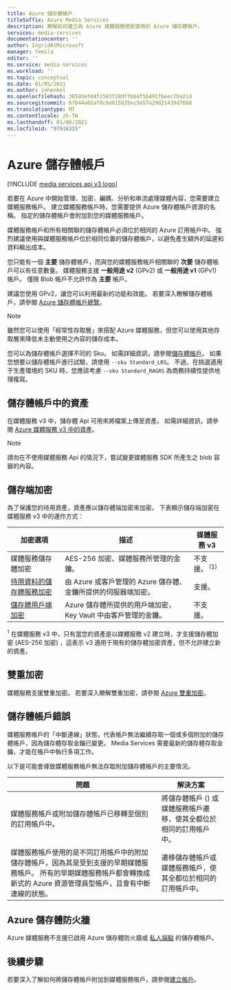 ```yaml
---
title: Azure 儲存體帳戶
titleSuffix: Azure Media Services
description: 瞭解如何建立與 Azure 媒體服務搭配使用的 Azure 儲存體帳戶。
services: media-services
documentationcenter: ''
author: IngridAtMicrosoft
manager: femila
editor: ''
ms.service: media-services
ms.workload: ''
ms.topic: conceptual
ms.date: 01/05/2021
ms.author: inhenkel
ms.openlocfilehash: 36593efd4f2583f28dffbb4f5b491fbeec7ba21d
ms.sourcegitcommit: 67b44a02af0c8d615b35ec5e57a29d21419d7668
ms.translationtype: MT
ms.contentlocale: zh-TW
ms.lasthandoff: 01/06/2021
ms.locfileid: "97916315"
---
```

# <a name="azure-storage-accounts"></a>Azure 儲存體帳戶

[!INCLUDE [media services api v3 logo](./includes/v3-hr.md)]

若要在 Azure 中開始管理、加密、編碼、分析和串流處理媒體內容，您需要建立媒體服務帳戶。 建立媒體服務帳戶時，您需要提供 Azure 儲存體帳戶資源的名稱。 指定的儲存體帳戶會附加到您的媒體服務帳戶。

媒體服務帳戶和所有相關聯的儲存體帳戶必須位於相同的 Azure 訂用帳戶中。 強烈建議使用與媒體服務帳戶位於相同位置的儲存體帳戶，以避免產生額外的延遲和資料輸出成本。

您只能有一個 **主要** 儲存體帳戶，而與您的媒體服務帳戶相關聯的 **次要** 儲存體帳戶可以有任意數量。 媒體服務支援 **一般用途 v2** (GPv2) 或 **一般用途 v1** (GPv1) 帳戶。 僅限 Blob 帳戶不允許作為 **主要** 帳戶。

建議您使用 GPv2，讓您可以利用最新的功能和效能。 若要深入瞭解儲存體帳戶，請參閱 [Azure 儲存體帳戶總覽](../../storage/common/storage-account-overview.md)。

> [!NOTE]
> 雖然您可以使用「經常性存取層」來搭配 Azure 媒體服務，但您可以使用其他存取層來降低未主動使用之內容的儲存成本。

您可以為儲存體帳戶選擇不同的 Sku。 如需詳細資訊，請參閱[儲存體帳戶](/cli/azure/storage/account?view=azure-cli-latest)。 如果您想要以儲存體帳戶進行試驗，請使用 `--sku Standard_LRS`。 不過，在挑選適用于生產環境的 SKU 時，您應該考慮 `--sku Standard_RAGRS` 為商務持續性提供地理複寫。

## <a name="assets-in-a-storage-account"></a>儲存體帳戶中的資產

在媒體服務 v3 中，儲存體 Api 可用來將檔案上傳至資產。 如需詳細資訊，請參閱 [Azure 媒體服務 v3 中的資產](assets-concept.md)。

> [!Note]
> 請勿在不使用媒體服務 Api 的情況下，嘗試變更媒體服務 SDK 所產生之 blob 容器的內容。

## <a name="storage-side-encryption"></a>儲存端加密

為了保護您的待用資產，資產應以儲存體端加密來加密。 下表顯示儲存端加密在媒體服務 v3 中的運作方式：

|加密選項|描述|媒體服務 v3|
|---|---|---|
|媒體服務儲存體加密| AES-256 加密、媒體服務所管理的金鑰。 |不支援。<sup> (1) </sup>|
|[待用資料的儲存體服務加密](../../storage/common/storage-service-encryption.md)|由 Azure 或客戶管理的 Azure 儲存體、金鑰所提供的伺服器端加密。|支援。|
|[儲存體用戶端加密](../../storage/common/storage-client-side-encryption.md)|Azure 儲存體所提供的用戶端加密，Key Vault 中由客戶管理的金鑰。|不支援。|

<sup>1</sup> 在媒體服務 v3 中，只有當您的資產是以媒體服務 v2 建立時，才支援儲存體加密 (AES-256 加密) ，這表示 v3 適用于現有的儲存體加密資產，但不允許建立新的資產。

## <a name="double-encryption"></a>雙重加密
媒體服務支援雙重加密。  若要深入瞭解雙重加密，請參閱 [Azure 雙重加密](https://docs.microsoft.com/azure/security/fundamentals/double-encryption)。

## <a name="storage-account-errors"></a>儲存體帳戶錯誤

媒體服務帳戶的「中斷連線」狀態，代表帳戶無法繼續存取一個或多個附加的儲存體帳戶，因為儲存體存取金鑰已變更。 Media Services 需要最新的儲存體存取金鑰，才能在帳戶中執行多項工作。

以下是可能會導致媒體服務帳戶無法存取附加儲存體帳戶的主要情況。

|問題|解決方案|
|---|---|
|媒體服務帳戶或附加儲存體帳戶已移轉至個別的訂用帳戶中。 |將儲存體帳戶 () 或媒體服務帳戶遷移，使其全都位於相同的訂用帳戶中。 |
|媒體服務帳戶使用的是不同訂用帳戶中的附加儲存體帳戶，因為其是受到支援的早期媒體服務帳戶。 所有的早期媒體服務帳戶都會轉換成新式的 Azure 資源管理員型帳戶，且會有中斷連線的狀態。 |遷移儲存體帳戶或媒體服務帳戶，使其全都位於相同的訂用帳戶中。|

## <a name="azure-storage-firewall"></a>Azure 儲存體防火牆

Azure 媒體服務不支援已啟用 Azure 儲存體防火牆或 [私人端點](../../storage/common/storage-network-security.md) 的儲存體帳戶。

## <a name="next-steps"></a>後續步驟

若要深入了解如何將儲存體帳戶附加到媒體服務帳戶，請參閱[建立帳戶](./create-account-howto.md)。

